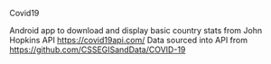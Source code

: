 Covid19

Android app to download and display basic country stats from John Hopkins API https://covid19api.com/
Data sourced into API from https://github.com/CSSEGISandData/COVID-19
